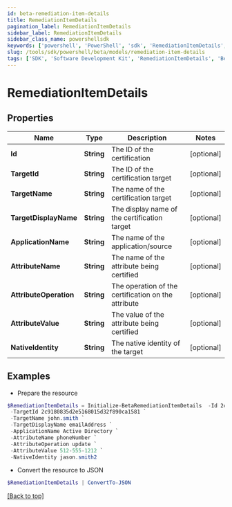```yaml
---
id: beta-remediation-item-details
title: RemediationItemDetails
pagination_label: RemediationItemDetails
sidebar_label: RemediationItemDetails
sidebar_class_name: powershellsdk
keywords: ['powershell', 'PowerShell', 'sdk', 'RemediationItemDetails', 'BetaRemediationItemDetails'] 
slug: /tools/sdk/powershell/beta/models/remediation-item-details
tags: ['SDK', 'Software Development Kit', 'RemediationItemDetails', 'BetaRemediationItemDetails']
---
```



# RemediationItemDetails

## Properties

Name | Type | Description | Notes
------------ | ------------- | ------------- | -------------
**Id** | **String** | The ID of the certification | [optional] 
**TargetId** | **String** | The ID of the certification target | [optional] 
**TargetName** | **String** | The name of the certification target | [optional] 
**TargetDisplayName** | **String** | The display name of the certification target | [optional] 
**ApplicationName** | **String** | The name of the application/source | [optional] 
**AttributeName** | **String** | The name of the attribute being certified | [optional] 
**AttributeOperation** | **String** | The operation of the certification on the attribute | [optional] 
**AttributeValue** | **String** | The value of the attribute being certified | [optional] 
**NativeIdentity** | **String** | The native identity of the target | [optional] 

## Examples

- Prepare the resource
```powershell
$RemediationItemDetails = Initialize-BetaRemediationItemDetails  -Id 2c9180835d2e5168015d32f890ca1581 `
 -TargetId 2c9180835d2e5168015d32f890ca1581 `
 -TargetName john.smith `
 -TargetDisplayName emailAddress `
 -ApplicationName Active Directory `
 -AttributeName phoneNumber `
 -AttributeOperation update `
 -AttributeValue 512-555-1212 `
 -NativeIdentity jason.smith2
```

- Convert the resource to JSON
```powershell
$RemediationItemDetails | ConvertTo-JSON
```


[[Back to top]](#) 

